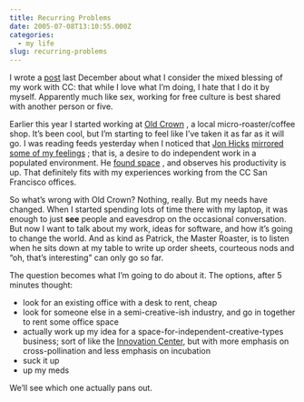 ```yaml
---
title: Recurring Problems
date: 2005-07-08T13:10:55.000Z
categories:
  - my life
slug: recurring-problems
---
```

I wrote a [post][1]  last December about what I consider the mixed blessing of my work with <span class="caps">CC</span>: that while I love what I’m doing, I hate that I do it by myself. Apparently much like sex, working for free culture is best shared with another person or five.

Earlier this year I started working at [Old Crown][2] , a local micro-roaster/coffee shop. It’s been cool, but I’m starting to feel like I’ve taken it as far as it will go. I was reading feeds yesterday when I noticed that [Jon Hicks][3]  [mirrored some of my feelings][4]  ; that is, a desire to do independent work in a populated environment. He [found space][5] , and observes his productivity is up. That definitely fits with my experiences working from the <span class="caps">CC</span> San Francisco offices.

So what’s wrong with Old Crown? Nothing, really. But my needs have changed. When I started spending lots of time there with my laptop, it was enough to just **see** people and eavesdrop on the occasional conversation. But now I want to talk about my work, ideas for software, and how it’s going to change the world. And as kind as Patrick, the Master Roaster, is to listen when he sits down at my table to write up order sheets, courteous nods and “oh, that’s interesting” can only go so far.

The question becomes what I’m going to do about it. The options, after 5 minutes thought:

<ul class="simple">
  <li>
    look for an existing office with a desk to rent, cheap
  </li>
  <li>
    look for someone else in a semi-creative-ish industry, and go in together to rent some office space
  </li>
  <li>
    actually work up my idea for a space-for-independent-creative-types business; sort of like the <a class="reference external" href="http://niic.net">Innovation Center</a>, but with more emphasis on cross-pollination and less emphasis on incubation
  </li>
  <li>
    suck it up
  </li>
  <li>
    up my meds
  </li>
</ul>

We’ll see which one actually pans out.



 [1]: http://yergler.net/blog/archives/2004/12/01/loneliness
 [2]: http://oldcrown.com/
 [3]: http://www.hicksdesign.co.uk
 [4]: http://www.hicksdesign.co.uk/journal/looking-for-deskoffice-space-in-oxfordshire
 [5]: http://www.hicksdesign.co.uk/journal/just-to-update-you
